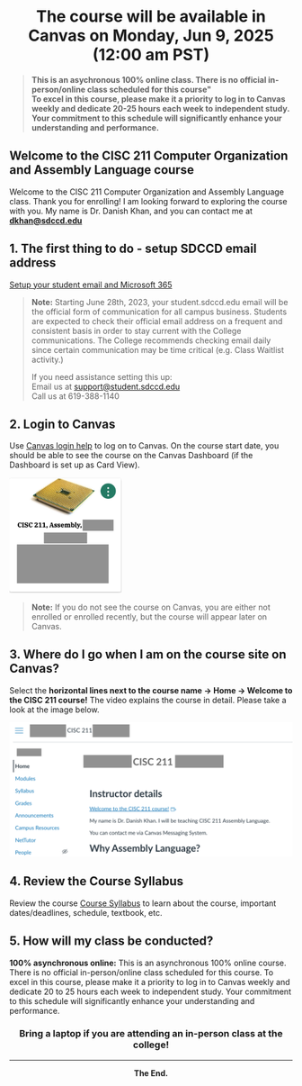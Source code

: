 # <div align="center"> The course will be available in Canvas on Monday, Jun 9, 2025 (12:00 am PST) </div> 
> **This is an asychronous 100% online class. There is no official in-person/online class scheduled for this course"**   
> **To excel in this course, please make it a priority to log in to Canvas weekly and dedicate 20-25 hours each week to independent study.**  
> **Your commitment to this schedule will significantly enhance your understanding and performance.** 

## Welcome to the CISC 211 Computer Organization and Assembly Language course

Welcome to the CISC 211 Computer Organization and Assembly Language class. Thank you for enrolling! I am looking forward to exploring the course with you. My name is Dr. Danish Khan, and you can contact me at **dkhan@sdccd.edu**  


## 1. The first thing to do - setup SDCCD email address
[Setup your student email and Microsoft 365](https://www.sdccd.edu/students/student-email.aspx)

> **Note:** Starting June 28th, 2023, your student.sdccd.edu email will be the official form of communication for all campus business. Students are expected to check their official email address on a frequent and consistent basis in order to stay current with the College communications. The College recommends checking email daily since certain communication may be time critical (e.g. Class Waitlist activity.)
> 
> If you need assistance setting this up:  
Email us at support@student.sdccd.edu  
Call us at 619-388-1140

## 2. Login to Canvas
Use [Canvas login help](https://www.sdccd.edu/about/departments-and-offices/instructional-services-division/online-learning-pathways-1/students/students%20login.aspx) to log on to Canvas.
On the course start date, you should be able to see the course on the Canvas Dashboard (if the Dashboard is set up as Card View).

<img src="https://github.com/d-khan/assembly/blob/main/Assembly%20canvas%20logo.png" alt="Course Logo" width="200"/>

> **Note:** If you do not see the course on Canvas, you are either not enrolled or enrolled recently, but the course will appear later on Canvas.

## 3. Where do I go when I am on the course site on Canvas?
Select the **horizontal lines next to the course name -> Home -> Welcome to the CISC 211 course!** The video explains the course in detail. Please take a look at the image below.

<img src="https://github.com/d-khan/assembly/blob/main/Course%20homepage.png" alt="drawing" width="600"/>

## 4. Review the Course Syllabus
Review the course [Course Syllabus](https://github.com/d-khan/assembly/blob/main/Syllabus-Summer-2025.md) to learn about the course, important dates/deadlines, schedule, textbook, etc.

## 5. How will my class be conducted?
**100% asynchronous online:** This is an asynchronous 100% online course. There is no official in-person/online class scheduled for this course. To excel in this course, please make it a priority to log in to Canvas weekly and dedicate 20 to 25 hours each week to independent study. Your commitment to this schedule will significantly enhance your understanding and performance.

### <div align="center">Bring a laptop if you are attending an in-person class at the college!</div> 

___
**<div align="center">The End.**</div> 
